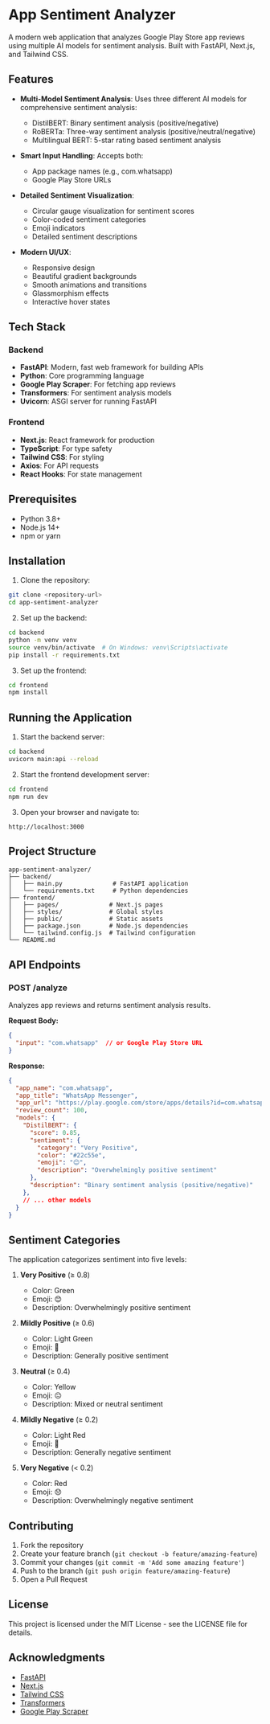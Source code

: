 # App Sentiment Analyzer

A modern web application that analyzes Google Play Store app reviews using multiple AI models for sentiment analysis. Built with FastAPI, Next.js, and Tailwind CSS.

## Features

- **Multi-Model Sentiment Analysis**: Uses three different AI models for comprehensive sentiment analysis:
  - DistilBERT: Binary sentiment analysis (positive/negative)
  - RoBERTa: Three-way sentiment analysis (positive/neutral/negative)
  - Multilingual BERT: 5-star rating based sentiment analysis

- **Smart Input Handling**: Accepts both:
  - App package names (e.g., com.whatsapp)
  - Google Play Store URLs

- **Detailed Sentiment Visualization**:
  - Circular gauge visualization for sentiment scores
  - Color-coded sentiment categories
  - Emoji indicators
  - Detailed sentiment descriptions

- **Modern UI/UX**:
  - Responsive design
  - Beautiful gradient backgrounds
  - Smooth animations and transitions
  - Glassmorphism effects
  - Interactive hover states

## Tech Stack

### Backend
- **FastAPI**: Modern, fast web framework for building APIs
- **Python**: Core programming language
- **Google Play Scraper**: For fetching app reviews
- **Transformers**: For sentiment analysis models
- **Uvicorn**: ASGI server for running FastAPI

### Frontend
- **Next.js**: React framework for production
- **TypeScript**: For type safety
- **Tailwind CSS**: For styling
- **Axios**: For API requests
- **React Hooks**: For state management

## Prerequisites

- Python 3.8+
- Node.js 14+
- npm or yarn

## Installation

1. Clone the repository:
```bash
git clone <repository-url>
cd app-sentiment-analyzer
```

2. Set up the backend:
```bash
cd backend
python -m venv venv
source venv/bin/activate  # On Windows: venv\Scripts\activate
pip install -r requirements.txt
```

3. Set up the frontend:
```bash
cd frontend
npm install
```

## Running the Application

1. Start the backend server:
```bash
cd backend
uvicorn main:api --reload
```

2. Start the frontend development server:
```bash
cd frontend
npm run dev
```

3. Open your browser and navigate to:
```
http://localhost:3000
```

## Project Structure

```
app-sentiment-analyzer/
├── backend/
│   ├── main.py              # FastAPI application
│   └── requirements.txt     # Python dependencies
├── frontend/
│   ├── pages/              # Next.js pages
│   ├── styles/             # Global styles
│   ├── public/             # Static assets
│   ├── package.json        # Node.js dependencies
│   └── tailwind.config.js  # Tailwind configuration
└── README.md
```

## API Endpoints

### POST /analyze
Analyzes app reviews and returns sentiment analysis results.

**Request Body:**
```json
{
  "input": "com.whatsapp"  // or Google Play Store URL
}
```

**Response:**
```json
{
  "app_name": "com.whatsapp",
  "app_title": "WhatsApp Messenger",
  "app_url": "https://play.google.com/store/apps/details?id=com.whatsapp",
  "review_count": 100,
  "models": {
    "DistilBERT": {
      "score": 0.85,
      "sentiment": {
        "category": "Very Positive",
        "color": "#22c55e",
        "emoji": "😊",
        "description": "Overwhelmingly positive sentiment"
      },
      "description": "Binary sentiment analysis (positive/negative)"
    },
    // ... other models
  }
}
```

## Sentiment Categories

The application categorizes sentiment into five levels:

1. **Very Positive** (≥ 0.8)
   - Color: Green
   - Emoji: 😊
   - Description: Overwhelmingly positive sentiment

2. **Mildly Positive** (≥ 0.6)
   - Color: Light Green
   - Emoji: 🙂
   - Description: Generally positive sentiment

3. **Neutral** (≥ 0.4)
   - Color: Yellow
   - Emoji: 😐
   - Description: Mixed or neutral sentiment

4. **Mildly Negative** (≥ 0.2)
   - Color: Light Red
   - Emoji: 🙁
   - Description: Generally negative sentiment

5. **Very Negative** (< 0.2)
   - Color: Red
   - Emoji: 😞
   - Description: Overwhelmingly negative sentiment

## Contributing

1. Fork the repository
2. Create your feature branch (`git checkout -b feature/amazing-feature`)
3. Commit your changes (`git commit -m 'Add some amazing feature'`)
4. Push to the branch (`git push origin feature/amazing-feature`)
5. Open a Pull Request

## License

This project is licensed under the MIT License - see the LICENSE file for details.

## Acknowledgments

- [FastAPI](https://fastapi.tiangolo.com/)
- [Next.js](https://nextjs.org/)
- [Tailwind CSS](https://tailwindcss.com/)
- [Transformers](https://huggingface.co/transformers/)
- [Google Play Scraper](https://github.com/JoMingyu/google-play-scraper) 